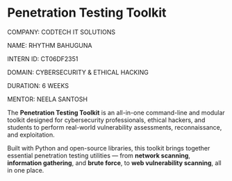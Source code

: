 # Penetration Testing Toolkit

COMPANY: CODTECH IT SOLUTIONS

NAME: RHYTHM BAHUGUNA

INTERN ID: CT06DF2351

DOMAIN: CYBERSECURITY \& ETHICAL HACKING

DURATION: 6 WEEKS

MENTOR: NEELA SANTOSH

The **Penetration Testing Toolkit** is an all-in-one command-line and modular toolkit designed for cybersecurity professionals, ethical hackers, and students to perform real-world vulnerability assessments, reconnaissance, and exploitation.

Built with Python and open-source libraries, this toolkit brings together essential penetration testing utilities — from **network scanning**, **information gathering**, and **brute force**, to **web vulnerability scanning**, all in one place.

